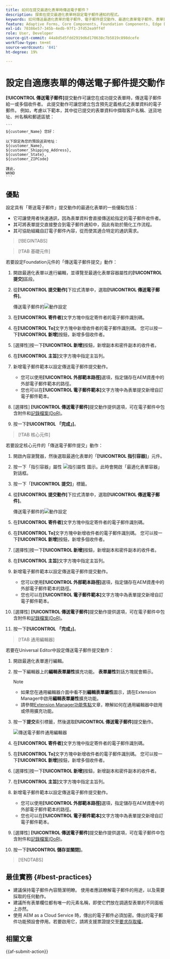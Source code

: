```yaml
---
title: 如何在提交最適化表單時傳送電子郵件？
description: 探索在提交最適化表單時設定電子郵件通知的程式。
keywords: 如何傳送最適化表單的電子郵件、電子郵件提交動作、最適化表單電子郵件、表單提交電子郵件、傳送電子郵件指南
feature: Adaptive Forms, Core Components, Foundation Components, Edge Delivery Services
exl-id: 70386e57-345b-4edb-97f1-3fd52ea9ff4f
role: User, Developer
source-git-commit: 44a8d5d5fdd2919d6d170638c7b5819c898dcefe
workflow-type: tm+mt
source-wordcount: '841'
ht-degree: 19%

---
```


# 設定自適應表單的傳送電子郵件提交動作

**[!UICONTROL 傳送電子郵件]**&#x200B;提交動作可讓您在成功提交表單時，傳送電子郵件給一或多個收件者。 此提交動作可讓您建立包含預先定義格式之表單資料的電子郵件。 例如，考慮以下範本，其中從已提交的表單資料中擷取客戶名稱、送貨地址、州名稱和郵遞區號：


    ```
    ${customer_Name} 您好：
    
    以下設定為您的預設送貨地址：
    ${customer_Name},
    ${customer_Shipping_Address},
    ${customer_State},
    ${customer_ZIPCode}
    
    謹此，
    WKND
    ```

## 優點

設定具有「寄送電子郵件」提交動作的最適化表單的一些優點包括：

* 它可讓使用者快速通訊，因為表單資料會直接傳送給指定的電子郵件收件者。
* 其可將表單提交直接整合到電子郵件通知中，因此有助於簡化工作流程。
* 其可協助組織自訂電子郵件內容，從而使其適合特定的通訊需求。

>[!BEGINTABS]

>[!TAB 基礎元件]

若要設定Foundation元件的「傳送電子郵件提交」動作：

1. 開啟最適化表單以進行編輯，並導覽至最適化表單容器屬性的&#x200B;**[!UICONTROL 提交]**&#x200B;區段。
1. 從&#x200B;**[!UICONTROL 提交動作]**&#x200B;下拉式清單中，選取&#x200B;**[!UICONTROL 傳送電子郵件]**。

   傳送電子郵件的![動作設定](/help/forms/assets/send-email-fc.png)

1. 在&#x200B;**[!UICONTROL 寄件者]**&#x200B;文字方塊中指定寄件者的電子郵件識別碼。
1. 在&#x200B;**[!UICONTROL To]**&#x200B;文字方塊中新增收件者的電子郵件識別碼。 您可以按一下&#x200B;**[!UICONTROL 新增]**&#x200B;按鈕，新增多個收件者。
1. [選擇性]按一下&#x200B;**[!UICONTROL 新增]**&#x200B;按鈕，新增副本和密件副本的收件者。
1. 在&#x200B;**[!UICONTROL 主旨]**&#x200B;文字方塊中指定主旨列。
1. 新增電子郵件範本以設定傳送電子郵件提交動作。
   * 您可以使用&#x200B;**[!UICONTROL 外部範本路徑]**&#x200B;選項，指定儲存在AEM資產中的外部電子郵件範本的路徑。
   * 您也可以在&#x200B;**[!UICONTROL 電子郵件範本]**&#x200B;文字方塊中為表單提交新增自訂電子郵件範本。
1. [選擇性] **[!UICONTROL 傳送電子郵件]**&#x200B;提交動作提供選項，可在電子郵件中包含附件和[記錄檔案(DoR)](generate-document-of-record-core-components.md)。
1. 按一下&#x200B;**[!UICONTROL 「完成」]**。

>[!TAB 核心元件]

若要設定核心元件的「傳送電子郵件提交」動作：

1. 開啟內容瀏覽器，然後選取最適化表單的「**[!UICONTROL 指引容器]**」元件。
1. 按一下「指引容器」屬性 ![指引屬性](/help/forms/assets/configure-icon.svg) 圖示。此時會開啟「最適化表單容器」對話框。
1. 按一下「**[!UICONTROL 提交]**」標籤。
1. 從&#x200B;**[!UICONTROL 提交動作]**&#x200B;下拉式清單中，選取&#x200B;**[!UICONTROL 傳送電子郵件]**。

   傳送電子郵件的![動作設定](/help/forms/assets/send-email-action-configuration.gif)
1. 在&#x200B;**[!UICONTROL 寄件者]**&#x200B;文字方塊中指定寄件者的電子郵件識別碼。
1. 在&#x200B;**[!UICONTROL To]**&#x200B;文字方塊中新增收件者的電子郵件識別碼。 您可以按一下&#x200B;**[!UICONTROL 新增]**&#x200B;按鈕，新增多個收件者。
1. [選擇性]按一下&#x200B;**[!UICONTROL 新增]**&#x200B;按鈕，新增副本和密件副本的收件者。
1. 在&#x200B;**[!UICONTROL 主旨]**&#x200B;文字方塊中指定主旨列。
1. 新增電子郵件範本以設定傳送電子郵件提交動作。
   * 您可以使用&#x200B;**[!UICONTROL 外部範本路徑]**&#x200B;選項，指定儲存在AEM資產中的外部電子郵件範本的路徑。
   * 您也可以在&#x200B;**[!UICONTROL 電子郵件範本]**&#x200B;文字方塊中為表單提交新增自訂電子郵件範本。
1. [選擇性] **[!UICONTROL 傳送電子郵件]**&#x200B;提交動作提供選項，可在電子郵件中包含附件和[記錄檔案(DoR)](generate-document-of-record-core-components.md)。
1. 按一下&#x200B;**[!UICONTROL 「完成」]**。

>[!TAB 通用編輯器]

若要在Universal Editor中設定傳送電子郵件提交動作：

1. 開啟最適化表單進行編輯。
1. 按一下編輯器上的&#x200B;**編輯表單屬性**&#x200B;擴充功能。
**表單屬性**&#x200B;對話方塊就會顯示。

   >[!NOTE]
   >
   > * 如果您在通用編輯器介面中看不到&#x200B;**編輯表單屬性**&#x200B;圖示，請在Extension Manager中啟用&#x200B;**編輯表單屬性**&#x200B;擴充功能。
   > * 請參閱[Extension Manager功能焦點](https://developer.adobe.com/uix/docs/extension-manager/feature-highlights/#enablingdisabling-extensions)文章，瞭解如何在通用編輯器中啟用或停用擴充功能。


1. 按一下&#x200B;**提交**&#x200B;索引標籤，然後選取&#x200B;**[!UICONTROL 傳送電子郵件]**&#x200B;提交動作。

   ![傳送電子郵件通用編輯器](/help/forms/assets/send-email-ue.png)

1. 在&#x200B;**[!UICONTROL 寄件者]**&#x200B;文字方塊中指定寄件者的電子郵件識別碼。
1. 在&#x200B;**[!UICONTROL To]**&#x200B;文字方塊中新增收件者的電子郵件識別碼。 您可以按一下&#x200B;**[!UICONTROL 新增]**&#x200B;按鈕，新增多個收件者。
1. [選擇性]按一下&#x200B;**[!UICONTROL 新增]**&#x200B;按鈕，新增副本和密件副本的收件者。
1. 在&#x200B;**[!UICONTROL 主旨]**&#x200B;文字方塊中指定主旨列。
1. 新增電子郵件範本以設定傳送電子郵件提交動作。
   * 您可以使用&#x200B;**[!UICONTROL 外部範本路徑]**&#x200B;選項，指定儲存在AEM資產中的外部電子郵件範本的路徑。
   * 您也可以在&#x200B;**[!UICONTROL 電子郵件範本]**&#x200B;文字方塊中為表單提交新增自訂電子郵件範本。
1. [選擇性] **[!UICONTROL 傳送電子郵件]**&#x200B;提交動作提供選項，可在電子郵件中包含附件和[記錄檔案(DoR)](generate-document-of-record-core-components.md)。
1. 按一下&#x200B;**[!UICONTROL 儲存並關閉]**。

>[!ENDTABS]

## 最佳實務 {#best-practices}

* 建議保持電子郵件內容簡潔明瞭。 使用者應該瞭解電子郵件的用途，以及需要採取的任何動作。
* 建議所有表單欄位都有唯一的元素名稱，即使它們放在調適型表單的不同面板上亦然。
* 使用 AEM as a Cloud Service 時，傳出的電子郵件必須加密。傳出的電子郵件功能預設會停用。若要啟用它，請將支援票證提交至[要求存取權](https://experienceleague.adobe.com/docs/experience-manager-cloud-service/implementing/developing/development-guidelines.html?lang=zh-Hant#sending-email)。

## 相關文章

{{af-submit-action}}
